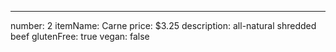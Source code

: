 ---
number: 2
itemName: Carne
price: $3.25
description: all-natural shredded beef
glutenFree: true
vegan: false